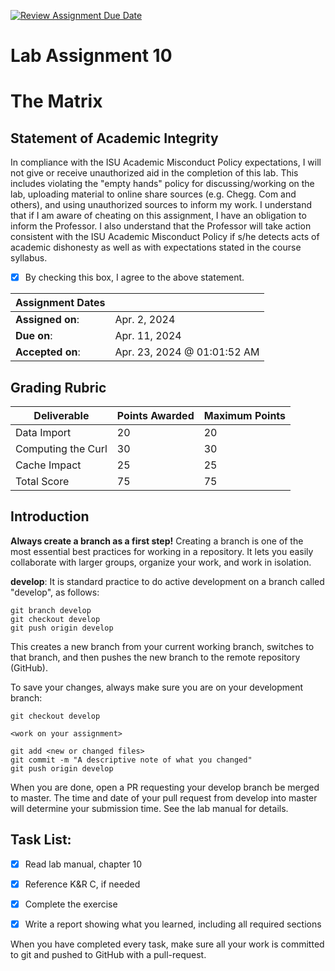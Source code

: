 [![Review Assignment Due Date](https://classroom.github.com/assets/deadline-readme-button-24ddc0f5d75046c5622901739e7c5dd533143b0c8e959d652212380cedb1ea36.svg)](https://classroom.github.com/a/yTUEyCAP)
# Lab Assignment 10
# The Matrix

## Statement of Academic Integrity

In compliance with the ISU Academic Misconduct Policy expectations, I will not give or receive unauthorized aid in the completion of this lab.  This includes violating the "empty hands" policy for discussing/working on the lab, uploading material to online share sources (e.g. Chegg. Com and others), and using unauthorized sources to inform my work. I understand that if I am aware of cheating on this assignment, I have an obligation to inform the Professor. I also understand that the Professor will take action consistent with the ISU Academic Misconduct Policy if s/he detects acts of academic dishonesty as well as with expectations stated in the course syllabus.

- [x] By checking this box, I agree to the above statement.

| Assignment Dates | |
| --- | --- |
|**Assigned on**: | Apr. 2, 2024 |
|**Due on**: | Apr. 11, 2024 |
|**Accepted on**: | Apr. 23, 2024 @ 01:01:52 AM |


## Grading Rubric

|Deliverable | Points Awarded | Maximum Points |
|---|---|---|
| Data Import | 20 | 20 |
| Computing the Curl | 30 | 30 |
| Cache Impact | 25 | 25 |
| Total Score | 75 | 75 || Total Score | | 75 |

## Introduction

**Always create a branch as a first step!** Creating a branch is one of the most essential best practices for working in a repository. It lets you easily collaborate with larger groups, organize your work, and work in isolation.

**develop**: It is standard practice to do active development on a branch called "develop", as follows:

    git branch develop
    git checkout develop
    git push origin develop

This creates a new branch from your current working branch, switches to that branch, and then pushes the new branch to the remote repository (GitHub).

To save your changes, always make sure you are on your development branch:

    git checkout develop

    <work on your assignment>

    git add <new or changed files>
    git commit -m "A descriptive note of what you changed"
    git push origin develop

When you are done, open a PR requesting your develop branch be merged to master.
The time and date of your pull request from develop into master will determine your submission time. See the lab manual for details.


## Task List:
- [x] Read lab manual, chapter 10
- [x] Reference K&R C, if needed
- [x] Complete the exercise
- [x] Write a report showing what you learned, including all required sections


When you have completed every task, make sure all your work is committed to git and pushed to GitHub with a pull-request.
